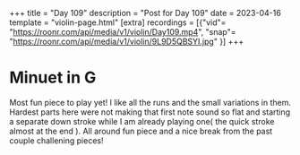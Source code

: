 +++
title = "Day 109"
description = "Post for Day 109"
date = 2023-04-16
template = "violin-page.html"
[extra]
recordings = [{"vid"= "https://roonr.com/api/media/v1/violin/Day109.mp4", "snap"= "https://roonr.com/api/media/v1/violin/9L9D5QBSYI.jpg" }]
+++

# Minuet in G
Most fun piece to play yet! I like all the runs and the small variations in them. Hardest parts here were not making that first note sound so flat and starting a separate down stroke while I am already playing one( the quick stroke almost at the end ). All around fun piece and a nice break from the past couple challening pieces!